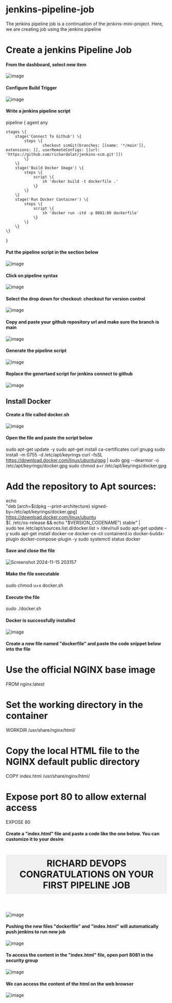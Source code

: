 # jenkins-pipeline-job
The jenkins pipeline job is a continuation of the jenkins-mini-project. Here, we are creating job using the jenkins pipeline



#  Create a jenkins Pipeline Job

#### From the dashboard, select new item

![image](https://github.com/user-attachments/assets/b5078719-88c0-4e5d-97d5-0e418d5dfc8c)



#### Configure Build Trigger 
![image](https://github.com/user-attachments/assets/85dfc266-d6f3-4f7c-9e32-cda824053ec7)


#### Write a jenkins pipeline script 
pipeline \{
    agent any

    stages \{
        stage('Connect To Github') \{
            steps \{
                    checkout scmGit(branches: [[name: '*/main']], extensions: [], userRemoteConfigs: [[url: 'https://github.com/richardolat/jenkins-scm.git']])
            \}
        \}
        stage('Build Docker Image') \{
            steps \{
                script \{
                    sh 'docker build -t dockerfile .'
                \}
            \}
        \}
        stage('Run Docker Container') \{
            steps \{
                script \{
                    sh 'docker run -itd -p 8081:80 dockerfile'
                \}
            \}
        \}
    \}
\}



#### Put the pipeline script in the section below 
![image](https://github.com/user-attachments/assets/ca6c9e12-3f83-44b1-b3b8-3a760a04f39b)



#### Click on pipeline syntax 

![image](https://github.com/user-attachments/assets/d7dab578-a87a-4f50-95b9-a041549b621f)




#### Select the drop down for checkout: checkout for version control 
![image](https://github.com/user-attachments/assets/07e98510-a332-4934-a8d1-98837e0024ab)





#### Copy and paste your github repository url and make sure the branch is main
![image](https://github.com/user-attachments/assets/6441836e-8bb6-4d62-9881-5fb6c1fde5ee)


#### Generate the pipeline script
![image](https://github.com/user-attachments/assets/8ccaae5b-d155-4d26-b41c-a3652da1c84b)



#### Replace the genertaed script for jenkins connect to github
![image](https://github.com/user-attachments/assets/623b9635-fbf8-40d6-887b-f117a93cfdea)


## Install Docker 

#### Create a file called docker.sh
![image](https://github.com/user-attachments/assets/d5e752ee-aeeb-4955-9595-119dd85235e4)



#### Open the file and paste the script below 
sudo apt-get update -y
sudo apt-get install ca-certificates curl gnupg
sudo install -m 0755 -d /etc/apt/keyrings
curl -fsSL https://download.docker.com/linux/ubuntu/gpg | sudo gpg --dearmor -o /etc/apt/keyrings/docker.gpg
sudo chmod a+r /etc/apt/keyrings/docker.gpg

# Add the repository to Apt sources:
echo \
  "deb [arch=$(dpkg --print-architecture) signed-by=/etc/apt/keyrings/docker.gpg] https://download.docker.com/linux/ubuntu \
  $(. /etc/os-release && echo "$VERSION_CODENAME") stable" | \
  sudo tee /etc/apt/sources.list.d/docker.list > /dev/null
sudo apt-get update -y
sudo apt-get install docker-ce docker-ce-cli containerd.io docker-buildx-plugin docker-compose-plugin -y
sudo systemctl status docker



#### Save and close the file 
![Screenshot 2024-11-15 203157](https://github.com/user-attachments/assets/560913ba-e73e-499e-bd5a-699997c942fa)


#### Make the file executable 
sudo chmod u+x docker.sh


#### Execute the file 
sudo ./docker.sh


#### Docker is successfully installed 
![image](https://github.com/user-attachments/assets/a0c1c464-6475-4676-b2b2-873a2177cbba)



#### Create a new file named "dockerfile" and paste the code snippet below into the file 
# Use the official NGINX base image
FROM nginx:latest

# Set the working directory in the container
WORKDIR  /usr/share/nginx/html/

# Copy the local HTML file to the NGINX default public directory
COPY index.html /usr/share/nginx/html/

# Expose port 80 to allow external access
EXPOSE 80

#### Create a "index.html" file and paste a code like the one below. You can customize it to your desire 
<!DOCTYPE html>
<html lang="en">
<head>
    <meta charset="UTF-8">
    <meta http-equiv="X-UA-Compatible" content="IE=edge">
    <meta name="viewport" content="width=device-width, initial-scale=1.0">
    <title>Congratulations on Your First Pipeline Job</title>
</head>
<body>
    <header>
        <h1 style="text-align: center; background-color: #f0f0f0; padding: 10px;">RICHARD DEVOPS CONGRATULATIONS ON YOUR FIRST PIPELINE JOB</h1>
    </header>
</body>
</html>

![image](https://github.com/user-attachments/assets/755c7aba-3cf8-4855-be32-92accc290ff7)




#### Pushing the new files "dockerfile" and "index.html" will automatically push jenkins to run new job
![image](https://github.com/user-attachments/assets/2f6b7566-766c-47c5-861e-4fb160e77d5e)





#### To access the content in the "index.html" file, open port 8081 in the security group 
![image](https://github.com/user-attachments/assets/30801c14-a709-4f45-be87-07175116df0d)




#### We can access the content of the html on the web browser 
![image](https://github.com/user-attachments/assets/c03eff93-cbc6-431e-972d-12b80b63dde5)





























































































